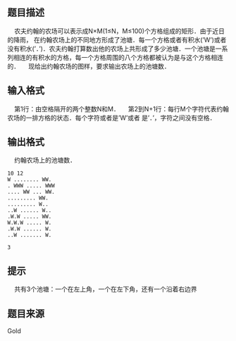 


## 题目描述
    农夫约翰的农场可以表示成N×M(1≤N，M≤100)个方格组成的矩形．由于近日的降雨，
在约翰农场上的不同地方形成了池塘．每一个方格或者有积水(’W’)或者没有积水(’．’)．农夫约翰打算数出他的农场上共形成了多少池塘．一个池塘是一系列相连的有积水的方格，每一个方格周围的八个方格都被认为是与这个方格相连的．
    现给出约翰农场的图样，要求输出农场上的池塘数．
## 输入格式
    第1行：由空格隔开的两个整数N和M．
    第2到N+1行：每行M个字符代表约翰农场的一排方格的状态．每个字符或者是’W’或者
是’．’，字符之间没有空格．
## 输出格式
    约翰农场上的池塘数．

```input1
10 12
W ........ WW.
. WWW ..... WWW
.... WW ... WW.
......... WW.
......... W..
..W ...... W..
.W.W ..... WW.
W.W.W ..... W.
.W.W ...... W.
..W ....... W.

```

```output1
3
```

## 提示
    共有3个池塘：一个在左上角，一个在左下角，还有一个沿着右边界
## 题目来源
Gold


